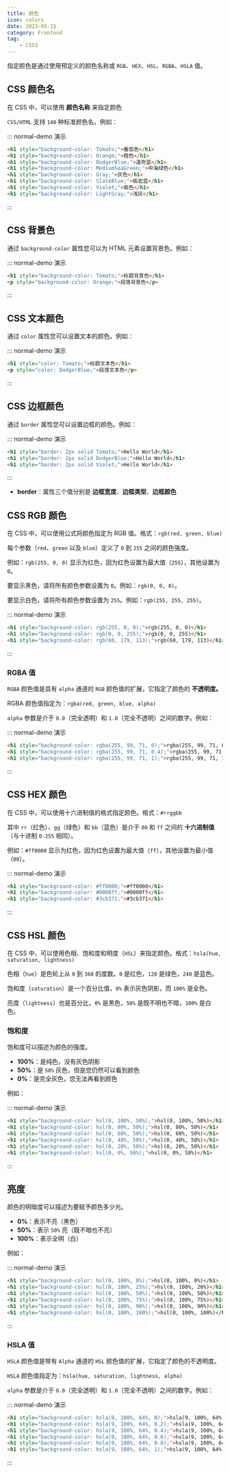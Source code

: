 ```yaml
---
title: 颜色
icon: colors
date: 2023-05-15
category: Frontend
tag:
    - CSS3
---
```


指定颜色是通过使用预定义的颜色名称或 `RGB`、`HEX`、`HSL`、`RGBA`、`HSLA` 值。

## CSS 颜色名

在 CSS 中，可以使用 **颜色名称** 来指定颜色

`CSS/HTML` 支持 `140` 种标准颜色名。例如：

::: normal-demo 演示

```html
<h1 style="background-color: Tomato;">番茄色</h1>
<h1 style="background-color: Orange;">橙色</h1>
<h1 style="background-color: DodgerBlue;">道奇蓝</h1>
<h1 style="background-color: MediumSeaGreen;">中海绿色</h1>
<h1 style="background-color: Gray;">灰色</h1>
<h1 style="background-color: SlateBlue;">板岩蓝</h1>
<h1 style="background-color: Violet;">紫色</h1>
<h1 style="background-color: LightGray;">浅灰</h1>
```

:::

## CSS 背景色

通过 `background-color` 属性您可以为 HTML 元素设置背景色。例如：

::: normal-demo 演示

```html
<h1 style="background-color: Tomato;">标题背景色</h1>
<p style="background-color: Orange;">段落背景色</p>
```

:::

## CSS 文本颜色

通过 `color` 属性您可以设置文本的颜色。例如：

::: normal-demo 演示

```html
<h1 style="color: Tomato;">标题文本色</h1>
<p style="color: DodgerBlue;">段落文本色</p>
```

:::

## CSS 边框颜色

通过 `border` 属性您可以设置边框的颜色。例如：

::: normal-demo 演示

```html
<h1 style="border: 2px solid Tomato;">Hello World</h1>
<h1 style="border: 2px solid DodgerBlue;">Hello World</h1>
<h1 style="border: 2px solid Violet;">Hello World</h1>
```

:::

- **border**：属性三个值分别是 **边框宽度**、**边框类型**、**边框颜色**

## CSS RGB 颜色

在 CSS 中，可以使用公式将颜色指定为 RGB 值。格式：`rgb(red, green, blue)`

每个参数（`red`、`green` 以及 `blue`）定义了 `0` 到 `255` 之间的颜色强度。

例如：`rgb(255, 0, 0)` 显示为红色，因为红色设置为最大值（`255`），其他设置为 `0`。

要显示黑色，请将所有颜色参数设置为 `0`。例如：`rgb(0, 0, 0)`。

要显示白色，请将所有颜色参数设置为 `255`。例如：`rgb(255, 255, 255)`。

::: normal-demo 演示

```html
<h1 style="background-color: rgb(255, 0, 0);">rgb(255, 0, 0)</h1>
<h1 style="background-color: rgb(0, 0, 255);">rgb(0, 0, 255)</h1>
<h1 style="background-color: rgb(60, 179, 113);">rgb(60, 179, 113)</h1>
```

:::

### RGBA 值

`RGBA` 颜色值是具有 `alpha` 通道的 `RGB` 颜色值的扩展，它指定了颜色的 **不透明度。**

RGBA 颜色值指定为：`rgba(red, green, blue, alpha)`

`alpha` 参数是介于 `0.0`（完全透明）和 `1.0`（完全不透明）之间的数字。例如：

::: normal-demo 演示

```html
<h1 style="background-color: rgba(255, 99, 71, 0);">rgba(255, 99, 71, 0)</h1>
<h1 style="background-color: rgba(255, 99, 71, 0.4);">rgba(255, 99, 71, 0.6)</h1>
<h1 style="background-color: rgba(255, 99, 71, 1);">rgba(255, 99, 71, 1)</h1>
```

:::

## CSS HEX 颜色

在 CSS 中，可以使用十六进制值的格式指定颜色。格式：`#rrggbb`

其中 `rr`（红色）、`gg`（绿色）和 `bb`（蓝色）是介于 `00` 和 `ff` 之间的 **十六进制值**（与十进制 `0-255` 相同）。

例如：`#ff0000` 显示为红色，因为红色设置为最大值（`ff`），其他设置为最小值（`00`）。

::: normal-demo 演示

```html
<h1 style="background-color: #ff0000;">#ff0000</h1>
<h1 style="background-color: #0000ff;">#0000ff</h1>
<h1 style="background-color: #3cb371;">#3cb371</h1>
```

:::

## CSS HSL 颜色

在 CSS 中，可以使用色相、饱和度和明度（`HSL`）来指定颜色。格式：`hsla(hue, saturation, lightness)`

色相（`hue`）是色轮上从 `0` 到 `360` 的度数。`0` 是红色，`120` 是绿色，`240` 是蓝色。

饱和度（`saturation`）是一个百分比值，`0%` 表示灰色阴影，而 `100%` 是全色。

亮度（`lightness`）也是百分比，`0%` 是黑色，`50%` 是既不明也不暗，`100%` 是白色。

### 饱和度

饱和度可以描述为颜色的强度。

- **100%**：是纯色，没有灰色阴影
- **50%**：是 `50%` 灰色，但是您仍然可以看到颜色
- **0%**：是完全灰色，您无法再看到颜色

例如：

::: normal-demo 演示

```html
<h1 style="background-color: hsl(0, 100%, 50%);">hsl(0, 100%, 50%)</h1>
<h1 style="background-color: hsl(0, 80%, 50%);">hsl(0, 80%, 50%)</h1>
<h1 style="background-color: hsl(0, 60%, 50%);">hsl(0, 60%, 50%)</h1>
<h1 style="background-color: hsl(0, 40%, 50%);">hsl(0, 40%, 50%)</h1>
<h1 style="background-color: hsl(0, 20%, 50%);">hsl(0, 20%, 50%)</h1>
<h1 style="background-color: hsl(0, 0%, 50%);">hsl(0, 0%, 50%)</h1>
```

:::

## 亮度

颜色的明暗度可以描述为要赋予颜色多少光。

- **0%**：表示不亮（黑色）
- **50%**：表示 `50%` 亮（既不暗也不亮）
- **100%**：表示全明（白）

例如：

::: normal-demo 演示

```html
<h1 style="background-color: hsl(0, 100%, 0%);">hsl(0, 100%, 0%)</h1>
<h1 style="background-color: hsl(0, 100%, 25%);">hsl(0, 100%, 20%)</h1>
<h1 style="background-color: hsl(0, 100%, 50%);">hsl(0, 100%, 50%)</h1>
<h1 style="background-color: hsl(0, 100%, 75%);">hsl(0, 100%, 75%)</h1>
<h1 style="background-color: hsl(0, 100%, 90%);">hsl(0, 100%, 90%)</h1>
<h1 style="background-color: hsl(0, 100%, 100%);">hsl(0, 100%, 100%)</h1>
```

:::

### HSLA 值

`HSLA` 颜色值是带有 `Alpha` 通道的 `HSL` 颜色值的扩展，它指定了颜色的不透明度。

`HSLA` 颜色值指定为：`hsla(hue, saturation, lightness, alpha)`

`alpha` 参数是介于 `0.0`（完全透明）和 `1.0`（完全不透明）之间的数字。例如：

::: normal-demo 演示

```html
<h1 style="background-color: hsla(9, 100%, 64%, 0);">hsla(9, 100%, 64%, 0)</h1>
<h1 style="background-color: hsla(9, 100%, 64%, 0.2);">hsla(9, 100%, 64%, 0.2)</h1>
<h1 style="background-color: hsla(9, 100%, 64%, 0.4);">hsla(9, 100%, 64%, 0.4)</h1>
<h1 style="background-color: hsla(9, 100%, 64%, 0.6);">hsla(9, 100%, 64%, 0.6)</h1>
<h1 style="background-color: hsla(9, 100%, 64%, 0.8);">hsla(9, 100%, 64%, 0.8)</h1>
<h1 style="background-color: hsla(9, 100%, 64%, 1);">hsla(9, 100%, 64%, 1)</h1>
```

:::
